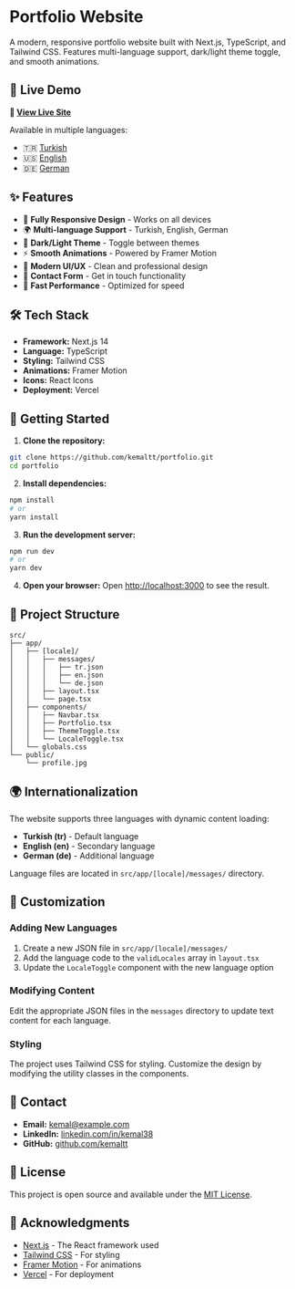 # Portfolio Website

A modern, responsive portfolio website built with Next.js, TypeScript, and Tailwind CSS. Features multi-language support, dark/light theme toggle, and smooth animations.

## 🌟 Live Demo

**🔗 [View Live Site](https://portfolio-omega-bay-71.vercel.app/de)**

Available in multiple languages:
- 🇹🇷 [Turkish](https://portfolio-omega-bay-71.vercel.app/tr)
- 🇺🇸 [English](https://portfolio-omega-bay-71.vercel.app/en) 
- 🇩🇪 [German](https://portfolio-omega-bay-71.vercel.app/de)

## ✨ Features

- 📱 **Fully Responsive Design** - Works on all devices
- 🌍 **Multi-language Support** - Turkish, English, German
- 🌙 **Dark/Light Theme** - Toggle between themes
- ⚡ **Smooth Animations** - Powered by Framer Motion
- 🎨 **Modern UI/UX** - Clean and professional design
- 📧 **Contact Form** - Get in touch functionality
- 🚀 **Fast Performance** - Optimized for speed

## 🛠️ Tech Stack

- **Framework:** Next.js 14
- **Language:** TypeScript
- **Styling:** Tailwind CSS
- **Animations:** Framer Motion
- **Icons:** React Icons
- **Deployment:** Vercel

## 🚀 Getting Started

1. **Clone the repository:**
```bash
git clone https://github.com/kemaltt/portfolio.git
cd portfolio
```

2. **Install dependencies:**
```bash
npm install
# or
yarn install
```

3. **Run the development server:**
```bash
npm run dev
# or
yarn dev
```

4. **Open your browser:**
Open [http://localhost:3000](http://localhost:3000) to see the result.

## 📁 Project Structure

```
src/
├── app/
│   ├── [locale]/
│   │   ├── messages/
│   │   │   ├── tr.json
│   │   │   ├── en.json
│   │   │   └── de.json
│   │   ├── layout.tsx
│   │   └── page.tsx
│   ├── components/
│   │   ├── Navbar.tsx
│   │   ├── Portfolio.tsx
│   │   ├── ThemeToggle.tsx
│   │   └── LocaleToggle.tsx
│   └── globals.css
└── public/
    └── profile.jpg
```

## 🌍 Internationalization

The website supports three languages with dynamic content loading:

- **Turkish (tr)** - Default language
- **English (en)** - Secondary language  
- **German (de)** - Additional language

Language files are located in `src/app/[locale]/messages/` directory.

## 🎨 Customization

### Adding New Languages

1. Create a new JSON file in `src/app/[locale]/messages/`
2. Add the language code to the `validLocales` array in `layout.tsx`
3. Update the `LocaleToggle` component with the new language option

### Modifying Content

Edit the appropriate JSON files in the `messages` directory to update text content for each language.

### Styling

The project uses Tailwind CSS for styling. Customize the design by modifying the utility classes in the components.

## 📧 Contact

- **Email:** kemal@example.com
- **LinkedIn:** [linkedin.com/in/kemal38](https://www.linkedin.com/in/kemal38)
- **GitHub:** [github.com/kemaltt](https://github.com/kemaltt)

## 📄 License

This project is open source and available under the [MIT License](LICENSE).

## 🙏 Acknowledgments

- [Next.js](https://nextjs.org) - The React framework used
- [Tailwind CSS](https://tailwindcss.com) - For styling
- [Framer Motion](https://www.framer.com/motion/) - For animations
- [Vercel](https://vercel.com) - For deployment
